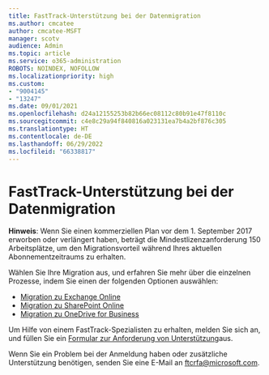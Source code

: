 ```yaml
---
title: FastTrack-Unterstützung bei der Datenmigration
ms.author: cmcatee
author: cmcatee-MSFT
manager: scotv
audience: Admin
ms.topic: article
ms.service: o365-administration
ROBOTS: NOINDEX, NOFOLLOW
ms.localizationpriority: high
ms.custom:
- "9004145"
- "13247"
ms.date: 09/01/2021
ms.openlocfilehash: d24a12155253b82b66ec08112c80b91e47f8110c
ms.sourcegitcommit: c4e8c29a94f840816a023131ea7b4a2bf876c305
ms.translationtype: HT
ms.contentlocale: de-DE
ms.lasthandoff: 06/29/2022
ms.locfileid: "66338817"
---
```

# <a name="fasttrack-assistance-with-data-migration"></a>FastTrack-Unterstützung bei der Datenmigration

**Hinweis**: Wenn Sie einen kommerziellen Plan vor dem 1. September 2017 erworben oder verlängert haben, beträgt die Mindestlizenzanforderung 150 Arbeitsplätze, um den Migrationsvorteil während Ihres aktuellen Abonnementzeitraums zu erhalten.

Wählen Sie Ihre Migration aus, und erfahren Sie mehr über die einzelnen Prozesse, indem Sie einen der folgenden Optionen auswählen: 

- [Migration zu Exchange Online](https://go.microsoft.com/fwlink/?linkid=2125831)
- [Migration zu SharePoint Online](https://go.microsoft.com/fwlink/?linkid=2125639)
- [Migration zu OneDrive for Business](https://go.microsoft.com/fwlink/?linkid=2125463)

Um Hilfe von einem FastTrack-Spezialisten zu erhalten, melden Sie sich an, und füllen Sie ein [Formular zur Anforderung von Unterstützung](https://go.microsoft.com/fwlink/?linkid=2125443)aus.

Wenn Sie ein Problem bei der Anmeldung haben oder zusätzliche Unterstützung benötigen, senden Sie eine E-Mail an ftcrfa@microsoft.com.